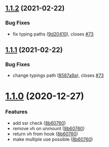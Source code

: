 ## [1.1.2](https://github.com/dimazuien/react-viewport-height/compare/v1.1.1...v1.1.2) (2021-02-22)


### Bug Fixes

* fix typing paths ([9d20410](https://github.com/dimazuien/react-viewport-height/commit/9d204101a9dd1b2d57858db965838dcd971d019c)), closes [#73](https://github.com/dimazuien/react-viewport-height/issues/73)

## [1.1.1](https://github.com/dimazuien/react-viewport-height/compare/v1.1.0...v1.1.1) (2021-02-22)


### Bug Fixes

* change typings path ([8587a9a](https://github.com/dimazuien/react-viewport-height/commit/8587a9a84d374daf3c7fd5d43176e6da0596d8ef)), closes [#73](https://github.com/dimazuien/react-viewport-height/issues/73)

# [1.1.0](https://github.com/dimazuien/react-viewport-height/compare/v1.0.0...v1.1.0) (2020-12-27)

### Features

* add ssr check ([8b60760](https://github.com/dimazuien/react-viewport-height/commit/8b60760dd5a6a1c2059a591a2640511d09ab0e0a))
* remove vh on unmount ([8b60760](https://github.com/dimazuien/react-viewport-height/commit/8b60760dd5a6a1c2059a591a2640511d09ab0e0a))
* return vh from hook ([8b60760](https://github.com/dimazuien/react-viewport-height/commit/8b60760dd5a6a1c2059a591a2640511d09ab0e0a))
* make multiple use possible ([8b60760](https://github.com/dimazuien/react-viewport-height/commit/8b60760dd5a6a1c2059a591a2640511d09ab0e0a))
